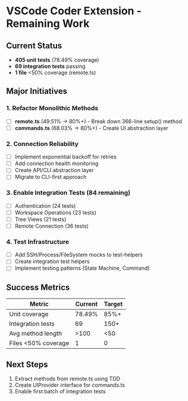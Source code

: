 # VSCode Coder Extension - Remaining Work

## Current Status

- **405 unit tests** (78.49% coverage)
- **69 integration tests** passing
- **1 file** <50% coverage (remote.ts)

## Major Initiatives

### 1. Refactor Monolithic Methods

- [ ] **remote.ts** (49.51% → 80%+) - Break down 366-line setup() method
- [ ] **commands.ts** (68.03% → 80%+) - Create UI abstraction layer

### 2. Connection Reliability

- [ ] Implement exponential backoff for retries
- [ ] Add connection health monitoring
- [ ] Create API/CLI abstraction layer
- [ ] Migrate to CLI-first approach

### 3. Enable Integration Tests (84 remaining)

- [ ] Authentication (24 tests)
- [ ] Workspace Operations (23 tests)
- [ ] Tree Views (21 tests)
- [ ] Remote Connection (36 tests)

### 4. Test Infrastructure

- [ ] Add SSH/Process/FileSystem mocks to test-helpers
- [ ] Create integration test helpers
- [ ] Implement testing patterns (State Machine, Command)

## Success Metrics

| Metric              | Current | Target |
| ------------------- | ------- | ------ |
| Unit coverage       | 78.49%  | 85%+   |
| Integration tests   | 69      | 150+   |
| Avg method length   | >100    | <50    |
| Files <50% coverage | 1       | 0      |

## Next Steps

1. Extract methods from remote.ts using TDD
2. Create UIProvider interface for commands.ts
3. Enable first batch of integration tests
